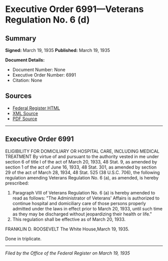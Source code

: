 # Executive Order 6991—Veterans Regulation No. 6 (d)

## Summary

**Signed:** March 19, 1935
**Published:** March 19, 1935

**Document Details:**
- Document Number: None
- Executive Order Number: 6991
- Citation: None

## Sources
- [Federal Register HTML](https://www.presidency.ucsb.edu/documents/executive-order-6991-veterans-regulation-no-6-d)
- [XML Source](None)
- [PDF Source](None)

---

## Executive Order 6991

ELIGIBILITY FOR DOMICILIARY OR HOSPITAL CARE, INCLUDING MEDICAL TREATMENT
By virtue of and pursuant to the authority vested in me under section 6 of title I of the act of March 20, 1933, 48 Stat. 9, as amended by section 1 of the act of June 16, 1933, 48 Stat. 301, as amended by section 29 of the act of March 28, 1934, 48 Stat. 525 (38 U.S.C. 706), the following regulation amending Veterans Regulation No. 6 (a), as amended, is hereby prescribed:
1. Paragraph VIII of Veterans Regulation No. 6 (a) is hereby amended to read as follows:
"The Administrator of Veterans' Affairs is authorized to continue hospital and domiciliary care of those persons properly admitted under the laws in effect prior to March 20, 1933, until such time as they may be discharged without jeopardizing their health or life."
2. This regulation shall be effective as of March 20, 1933.

FRANKLIN D. ROOSEVELT
The White House,March 19, 1935.

Done in triplicate.

---

*Filed by the Office of the Federal Register on March 19, 1935*
